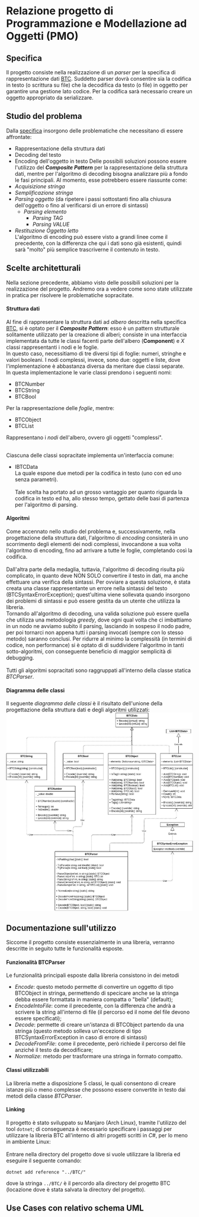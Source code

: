 # Relazione progetto di Programmazione e Modellazione ad Oggetti (PMO)
## Specifica
Il progetto consiste nella realizzazione di un _parser_ per la specifica di rappresentazione dati [BTC](https://github.com/GeckoNickDeveloper/BluetoothTagChain). Suddetto parser dovrà consentire sia la codifica in testo (o scrittura su file) che la decodifica da testo (o file) in oggetto per garantire una gestione lato codice. Per la codifica sarà necessario creare un oggetto appropriato da serializzare.
## Studio del problema
Dalla [specifica](https://github.com/GeckoNickDeveloper/BluetoothTagChain) insorgono delle problematiche che necessitano di essere affrontate:
- Rappresentazione della struttura dati
- Decoding del testo
- Encoding dell'oggetto in testo
Delle possibili soluzioni possono essere l'utilizzo del **_Composite Pattern_** per la rappresentazione della struttura dati, mentre per l'algoritmo di decoding bisogna analizzare più a fondo le fasi principali. Al momento, esse potrebbero essere riassunte come:
- _Acquisizione stringa_
- _Semplificazione stringa_
- _Parsing oggetto_ (da ripetere i passi sottostanti fino alla chiusura dell'oggetto o fino al verificarsi di un errore di sintassi)
	- _Parsing elemento_
		- _Parsing TAG_
		- _Parsing VALUE_
- _Restituzione Oggetto letto_<br>
L'algoritmo di encoding può essere visto a grandi linee come il precedente, con la differenza che qui i dati sono già esistenti, quindi sarà "molto" più semplice trascriverne il contenuto in testo.

## Scelte architetturali
Nella sezione precedente, abbiamo visto delle possibili soluzioni per la realizzazione del progetto. Andremo ora a vedere come sono state utilizzate in pratica per risolvere le problematiche sopracitate.
#### Struttura dati
Al fine di rappresentare la struttura dati ad _albero_ descritta nella specifica [BTC](https://github.com/GeckoNickDeveloper/BluetoothTagChain), si è optato per il **_Composite Pattern_**: esso è un pattern strutturale solitamente utilizzato per la creazione di alberi; consiste in una interfaccia implementata da tutte le classi facenti parte dell'albero (**Component**) e _X_ classi rappresentanti i nodi e le foglie.<br>
In questo caso, necessitiamo di tre diversi tipi di foglie: numeri, stringhe e valori booleani. I nodi complessi, invece, sono due: oggetti e liste, dove l'implementazione è abbastanza diversa da meritare due classi separate.<br>
In questa implementazione le varie classi prendono i seguenti nomi:
- BTCNumber
- BTCString
- BTCBool<br>


Per la rappresentazione delle _foglie_, mentre:
- BTCObject
- BTCList<br>


Rappresentano i _nodi_ dell'albero, ovvero gli oggetti "complessi".<br><br>


Ciascuna delle classi sopracitate implementa un'interfaccia comune:
- IBTCData<br>
La quale espone due metodi per la codifica in testo (uno con ed uno senza parametri).<br><br>
Tale scelta ha portato ad un grosso vantaggio per quanto riguarda la codifica in testo ed ha, allo stesso tempo, gettato delle basi di partenza per l'algoritmo di parsing.

#### Algoritmi
Come accennato nello studio del problema e, successivamente, nella progettazione della struttura dati, l'algoritmo di _encoding_ consisterà in uno scorrimento degli elementi dei nodi complessi, invocandone a sua volta l'algoritmo di encoding, fino ad arrivare a tutte le foglie, completando così la codifica.<br><br>
Dall'altra parte della medaglia, tuttavia, l'algoritmo di decoding risulta più complicato, in quanto deve NON SOLO convertire il testo in dati, ma anche effettuare una verifica della sintassi. Per ovviare a questa soluzione, è stata creata una classe rappresentante un errore nella sintassi del testo (BTCSyntaxErrorException); quest'ultima viene sollevata quando insorgono dei problemi di sintassi e può essere gestita da un utente che utilizza la libreria.<br>
Tornando all'algoritmo di decoding, una valida soluzione può essere quella che utilizza una metodologia _greedy_, dove ogni qual volta che ci imbattiamo in un nodo ne avviamo subito il parsing, lasciando in sospeso il nodo padre, per poi tornarci non appena tutti i parsing invocati (sempre con lo stesso metodo) saranno conclusi. Per ridurre al minimo la complessità (in termini di codice, non performance) si è optato di di suddividere l'algoritmo in tanti sotto-algoritmi, con conseguente beneficio di maggior semplicità di debugging.<br><br>
Tutti gli algoritmi sopracitati sono raggruppati all'interno della classe statica _BTCParser_.

#### Diagramma delle classi
Il seguente _diagramma delle classi_ è il risultato dell'unione della progettazione della struttura dati e degli algoritmi utilizzati:<br>
![Diagramma UML delle classi](https://github.com/GeckoNickDeveloper/Progetto-PMO/blob/master/Relazione/src/BTC.jpg)

## Documentazione sull'utilizzo
Siccome il progetto consiste essenzialmente in una libreria, verranno descritte in seguito tutte le funzionalità esposte.
#### Funzionalità BTCParser
Le funzionalità principali esposte dalla libreria consistono in dei metodi
- _Encode_: questo metodo permette di convertire un oggetto di tipo BTCObject in stringa, permettendo di specicare anche se la stringa debba essere formattata in maniera compatta o "bella" (default);
- _EncodeIntoFile_: come il precedente, con la differenza che andrà a scrivere la string all'interno di file (il percorso ed il nome del file devono essere specificati);
- _Decode_: permette di creare un'istanza di BTCObject partendo da una stringa (questo metodo solleva un'eccezione di tipo BTCSyntaxErrorException in caso di errore di sintassi)
- _DecodeFromFile_: come il precedente, però richiede il percorso del file anziché il testo da decodificare;
- _Normalize_: metodo per trasformare una stringa in formato compatto.
#### Classi utilizzabili
La libreria mette a disposizione 5 classi, le quali consentono di creare istanze più o meno complesse che possono essere convertite in testo dai metodi della classe _BTCParser_.
#### Linking
Il progetto è stato sviluppato su Manjaro (Arch Linux), tramite l'utilizzo del tool `dotnet`; di conseguenza è necessario specificare i passaggi per utilizzare la libreria BTC all'interno di altri progetti scritti in _C#_, per lo meno in ambiente Linux:<br><br>
Entrare nella directory del progetto dove si vuole utilizzare la libreria ed eseguire il seguente comando:
```
dotnet add reference "../BTC/"
```
dove la stringa `../BTC/` è il percordo alla directory del progetto BTC (locazione dove è stata salvata la directory del progetto).

## Use Cases con relativo schema UML
